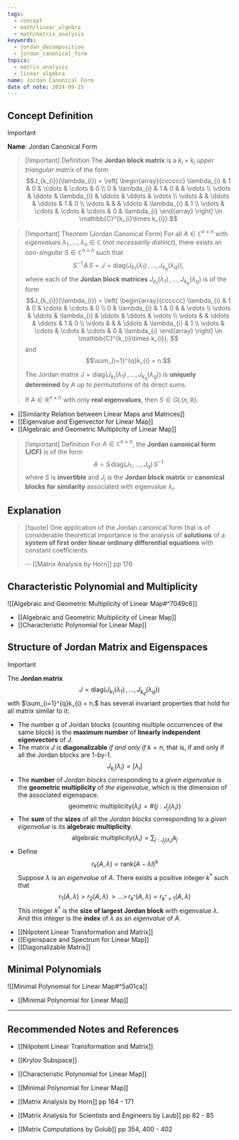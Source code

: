 ```yaml
---
tags:
  - concept
  - math/linear_algebra
  - math/matrix_analysis
keywords:
  - jordan_decomposition
  - jordan_canonical_form
topics:
  - matrix_analysis
  - linear_algebra
name: Jordan Canonical Form
date of note: 2024-09-15
---
```


## Concept Definition

>[!important]
>**Name**: Jordan Canonical Form

>[!important] Definition
>The **Jordan block matrix** is a $k_{i} \times k_{i}$ *upper triangular matrix* of the form
>$$J_{k_{i}}(\lambda_{i}) = \left[
>\begin{array}{cccccc}
> \lambda_{i} & 1 & 0 & \cdots & \cdots & 0 \\
> 0 & \lambda_{i}  & 1 & 0 &  & \vdots \\
> \vdots & \ddots & \lambda_{i} & \ddots & \ddots & \vdots \\
> \vdots &  & \ddots & \ddots & 1 & 0 \\
> \vdots &  & & \ddots & \lambda_{i}  & 1 \\
> \vdots & \cdots &   \cdots  &  \cdots  & 0 & \lambda_{i}
>\end{array}
>\right] \in \mathbb{C}^{k_{i}\times k_{i}}
>$$

>[!important] Theorem (Jordan Canonical Form)
>For all $A\in \mathbb{C}^{n\times n}$ with *eigenvalues* $\lambda_{1} \,{,}\ldots{,}\,\lambda_{n}\in \mathbb{C}$ (*not necessarily distinct*), there exists an *non-singular* $S\in \mathbb{C}^{n\times n}$ such that 
>$$
>S^{-1}\,A\,S = J = \text{diag}\left(J_{k_{1}}(\lambda_{1})\,{,}\ldots{,}\,J_{k_{q}}(\lambda_{q})\right),
>$$
>where each of the **Jordan block matrices** $J_{k_{1}}(\lambda_{1})\,{,}\ldots{,}\,J_{k_{q}}(\lambda_{q})$ is of the form
>$$J_{k_{i}}(\lambda_{i}) = \left[
>\begin{array}{cccccc}
> \lambda_{i} & 1 & 0 & \cdots & \cdots & 0 \\
> 0 & \lambda_{i}  & 1 & 0 &  & \vdots \\
> \vdots & \ddots & \lambda_{i} & \ddots & \ddots & \vdots \\
> \vdots &  & \ddots & \ddots & 1 & 0 \\
> \vdots &  & & \ddots & \lambda_{i}  & 1 \\
> \vdots & \cdots &   \cdots  &  \cdots  & 0 & \lambda_{i}
>\end{array}
>\right] \in \mathbb{C}^{k_{i}\times k_{i}},
>$$
>and $$\sum_{i=1}^{q}k_{i} = n.$$
>
>The Jordan matrix $J = \text{diag}\left(J_{k_{1}}(\lambda_{1})\,{,}\ldots{,}\,J_{k_{q}}(\lambda_{q})\right)$ is **uniquely determined** by $A$ up to *permutations* of its direct sums.
>
>If $A\in \mathbb{R}^{n\times n}$ with only **real eigenvalues**, then $S\in GL(n,\mathbb{R})$.

- [[Similarity Relation between Linear Maps and Matrices]]
- [[Eigenvalue and Eigenvector for Linear Map]]
- [[Algebraic and Geometric Multiplicity of Linear Map]]

>[!important] Definition
>For $A\in \mathbb{C}^{n\times n}$, the **Jordan canonical form (JCF)** is of the form
>$$
> A = S\,\text{diag}\left(J_{1} \,{,}\ldots{,}\,J_{q}\right)\, S^{-1}
>$$
>where $S$ is **invertible** and $J_{i}$ is the **Jordan block matrix** or **canonical blocks for similarity** associated with eigenvalue $\lambda_{i}$.


## Explanation

>[!quote]
>One application of the Jordan canonical form that is of considerable theoretical importance is the analysis of **solutions** of a **system of first order linear ordinary differential equations** with constant coefficients.
>
>-- [[Matrix Analysis by Horn]] pp 176


## Characteristic Polynomial and Multiplicity 

![[Algebraic and Geometric Multiplicity of Linear Map#^7049c6]]

- [[Algebraic and Geometric Multiplicity of Linear Map]]
- [[Characteristic Polynomial for Linear Map]]


## Structure of Jordan Matrix and Eigenspaces

>[!important]
>The **Jordan matrix** 
>$$
>J = \text{diag}\left(J_{k_{1}}(\lambda_{1})\,{,}\ldots{,}\,J_{k_{q}}(\lambda_{q})\right)
>$$
>with $\sum_{i=1}^{q}k_{i} = n,$ has several invariant properties that hold for all matrix similar to it:
>- The number $q$ of Jordan blocks (counting multiple occurrences of the same block) is the **maximum number** of **linearly independent eigenvectors** of $J$.
>- The matrix $J$ is **diagonalizable** *if and only if* $k = n$, that is, if and only if all the Jordan blocks are $1$-by-$1$. $$J_{k_{i}}(\lambda_{i}) = [\lambda_{i}]$$
>- The **number** of *Jordan blocks* corresponding to a *given eigenvalue* is the **geometric multiplicity** of *the eigenvalue*, which is the dimension of the associated eigenspace.  $$\text{geometric multiplicity}(\lambda_{i}) = \#\{j: J_{j}(\lambda_{i})\}$$
>- The **sum** of the **sizes** of all the *Jordan blocks* corresponding to a *given eigenvalue* is its **algebraic multiplicity**. $$\text{algebraic multiplicity}(\lambda_{i}) = \sum_{j: J_{j}(\lambda_{i})}k_{j}$$
>- Define $$r_{k}(A, \lambda) = \text{rank}\left(A - \lambda I\right)^{k}$$ Suppose $\lambda$ is an *eigenvalue* of $A$. There exists a positive integer $k^{*}$ such that $$r_{1}(A, \lambda) > r_{2}(A, \lambda) \,{>}\ldots{>}\, r_{k^{*}}(A, \lambda) = r_{k^{*}+1}(A, \lambda)$$ This integer $k^{*}$ is the **size of largest Jordan block** with eigenvalue $\lambda$. And this integer is the **index** of $\lambda$ as an *eigenvalue* of $A$.

- [[Nilpotent Linear Transformation and Matrix]]
- [[Eigenspace and Spectrum for Linear Map]]
- [[Diagonalizable Matrix]]

## Minimal Polynomials

![[Minimal Polynomial for Linear Map#^5a01ca]]

- [[Minimal Polynomial for Linear Map]]




-----------
##  Recommended Notes and References



- [[Nilpotent Linear Transformation and Matrix]]
- [[Krylov Subspace]]
- [[Characteristic Polynomial for Linear Map]]
- [[Minimal Polynomial for Linear Map]]


- [[Matrix Analysis by Horn]] pp 164 - 171
- [[Matrix Analysis for Scientists and Engineers by Laub]] pp 82 - 85
- [[Matrix Computations by Golub]] pp 354, 400 - 402